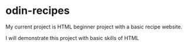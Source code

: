 # odin-recipes

My current project is HTML beginner project with a basic recipe website.

I will demonstrate this project with basic skills of HTML